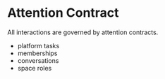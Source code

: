 # Attention Contract 

All interactions are governed by attention contracts.

- platform tasks
- memberships
- conversations
- space roles